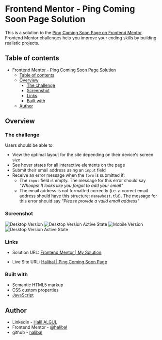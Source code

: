 # Frontend Mentor - Ping Coming Soon Page Solution

This is a solution to the [Ping Coming Soon Page on Frontend Mentor](https://www.frontendmentor.io/challenges/ping-single-column-coming-soon-page-5cadd051fec04111f7b848da/hub/ping-single-column-coming-soon-page-rJk2e6BIc). Frontend Mentor challenges help you improve your coding skills by building realistic projects.

## Table of contents

- [Frontend Mentor - Ping Coming Soon Page Solution](#frontend-mentor---ping-coming-soon-page-solution)
  - [Table of contents](#table-of-contents)
  - [Overview](#overview)
    - [The challenge](#the-challenge)
    - [Screenshot](#screenshot)
    - [Links](#links)
    - [Built with](#built-with)
  - [Author](#author)

## Overview

### The challenge

Users should be able to:

- View the optimal layout for the site depending on their device's screen size
- See hover states for all interactive elements on the page
- Submit their email address using an `input` field
- Receive an error message when the `form` is submitted if:
	- The `input` field is empty. The message for this error should say *"Whoops! It looks like you forgot to add your email"*
	- The email address is not formatted correctly (i.e. a correct email address should have this structure: `name@host.tld`). The message for this error should say *"Please provide a valid email address"*

### Screenshot

![Desktop Version]()
![Desktop Version Active State]()
![Mobile Version]()
![Desktop Version Active State]()

### Links

- Solution URL: [Frontend Mentor | My Solution](https://www.frontendmentor.io/solutions/base-apparel-coming-soon-page-with-html-css-javascript-SJ3N3hBL9)
  
- Live Site URL: [Halibal | Ping Coming Soon Page](https://halibal.github.io/base-apparel-coming-home-page/)

### Built with

- Semantic HTML5 markup
- CSS custom properties
- [JavaScript](https://www.javascript.com)

## Author

- LinkedIn - [Halil ALGUL](https://www.linkedin.com/in/halilagul/)
- Frontend Mentor - [@halibal](https://www.frontendmentor.io/profile/halibal)
- github - [halibal](https://github.com/halibal)
